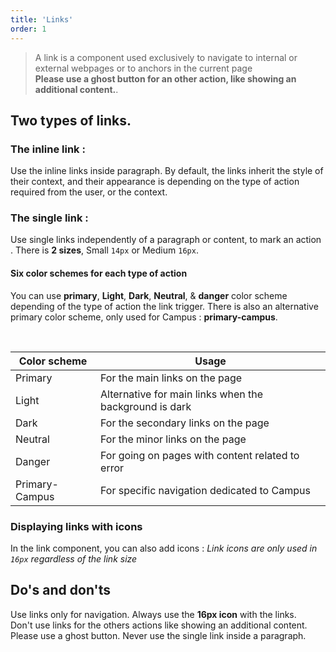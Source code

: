 ```yaml
---
title: 'Links'
order: 1
---
```


> A link is a component used exclusively to navigate to internal or external webpages or to anchors in the current page<br> **Please use a ghost button for an other action, like showing an additional content.**.

## Two types of links.

### The inline link :

Use the inline links inside paragraph. By default, the links inherit the style of their context, and their appearance is depending on the type of action required from the user, or the context.

### The single link :

Use single links independently of a paragraph or content, to mark an action . There is **2 sizes**, Small `14px` or Medium `16px`.

<preview path="src/pages/Components/Links/previews/link-sizes" nude=true></preview>

#### Six color schemes for each type of action

You can use **primary**, **Light**, **Dark**, **Neutral**, & **danger** color scheme depending of the type of action the link trigger.
There is also an alternative primary color scheme, only used for Campus : **primary-campus**.

<preview path="src/pages/Components/Links/previews/link-styles" nude=true></preview>

<br>

| Color scheme   | Usage                                                  |
| -------------- | ------------------------------------------------------ |
| Primary        | For the main links on the page                         |
| Light          | Alternative for main links when the background is dark |
| Dark           | For the secondary links on the page                    |
| Neutral        | For the minor links on the page                        |
| Danger         | For going on pages with content related to error       |
| Primary-Campus | For specific navigation dedicated to Campus            |

### Displaying links with icons

In the link component, you can also add icons :
_Link icons are only used in `16px` regardless of the link size_

<preview path="src/pages/Components/Links/previews/link-icon" nude=true></preview>

## Do's and don'ts

<hintitem>
Use links only for navigation.
</hintitem>
<hintitem>
Always use the <b>16px icon</b> with the links.<br>
</hintitem>
<hint type="do" title="Use inline links inside a paragraph, and single links outside. ">
    <preview path="src/pages/Components/Links/previews/link-dont" nude=true ></preview>
</hint>
<hintitem dont="true">
Don't use links for the others actions like showing an additional content. Please use a ghost button.
</hintitem>
<hintitem dont="true">
Never use the single link inside a paragraph.
</hintitem>
